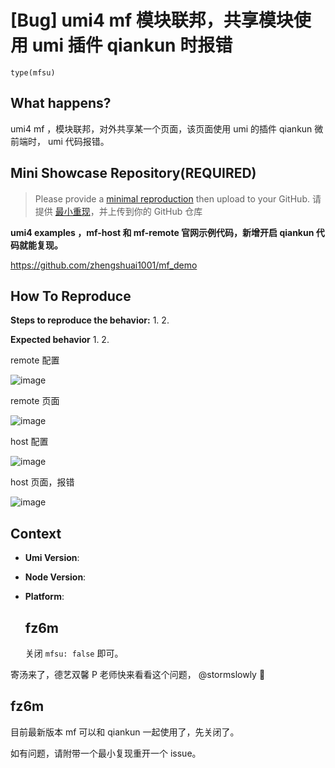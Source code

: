 # [Bug] umi4 mf 模块联邦，共享模块使用 umi 插件 qiankun 时报错

`type(mfsu)`

  <!--
感谢您向我们反馈问题，为了高效的解决问题，我们期望你能提供以下信息：
-->

## What happens?

umi4 mf ，模块联邦，对外共享某一个页面，该页面使用 umi 的插件 qiankun 微前端时， umi 代码报错。

<!-- A clear and concise description of what the bug is. -->
<!-- 清晰的描述下遇到的问题。-->

## Mini Showcase Repository(REQUIRED)

> Please provide a [minimal reproduction](https://stackoverflow.com/help/minimal-reproducible-example) then upload to your GitHub. 请提供 [最小重现](https://stackoverflow.com/help/minimal-reproducible-example)，并上传到你的 GitHub 仓库

**umi4 examples ，mf-host 和 mf-remote 官网示例代码，新增开启 qiankun 代码就能复现。**

https://github.com/zhengshuai1001/mf_demo

<!-- 为节约大家的时间，无复现步骤的 ISSUE 会被关闭，提供之后再 REOPEN -->
<!-- YOUR_REPOSITORY_URL on github or stackbliz -->

## How To Reproduce

**Steps to reproduce the behavior:** 1. 2.

**Expected behavior** 1. 2.

remote 配置

![image](https://user-images.githubusercontent.com/9513530/217171605-3a8bc0fa-b956-43a9-88f4-564793d220ae.png)

remote 页面

![image](https://user-images.githubusercontent.com/9513530/217171698-9f0b63c0-f823-4e9e-89f7-2da2cf217750.png)

host 配置

![image](https://user-images.githubusercontent.com/9513530/217171814-277c31ea-c4c0-476d-b1fd-0f5432f45d40.png)

host 页面，报错

![image](https://user-images.githubusercontent.com/9513530/217171930-e6f8f6d7-91b1-45f3-b180-08a31d96a662.png)

<!-- 请提供复现链接/步骤，错误日志以及相关配置 -->

## Context

- **Umi Version**:
- **Node Version**:
- **Platform**:

  ## fz6m

  关闭 `mfsu: false` 即可。

寄汤来了，德艺双馨 P 老师快来看看这个问题， @stormslowly 🌹

## fz6m

目前最新版本 mf 可以和 qiankun 一起使用了，先关闭了。

如有问题，请附带一个最小复现重开一个 issue。
